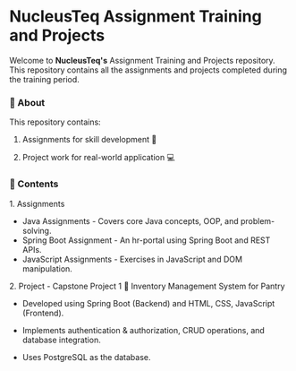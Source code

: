 # NucleusTeq Assignment Training and Projects  
Welcome to **NucleusTeq's** Assignment Training and Projects repository. This repository contains all the assignments and projects completed during the training period.

### 📌 About
This repository contains:

1. Assignments for skill development 📝

2. Project work for real-world application 💻

### 📁 Contents
1️. Assignments
- Java Assignments - Covers core Java concepts, OOP, and problem-solving.
- Spring Boot Assignment - An hr-portal using Spring Boot and REST APIs.
- JavaScript Assignments - Exercises in JavaScript and DOM manipulation.

2️. Project - Capstone Project 1
🚀 Inventory Management System for Pantry

- Developed using Spring Boot (Backend) and HTML, CSS, JavaScript (Frontend).

- Implements authentication & authorization, CRUD operations, and database integration.

- Uses PostgreSQL as the database.
